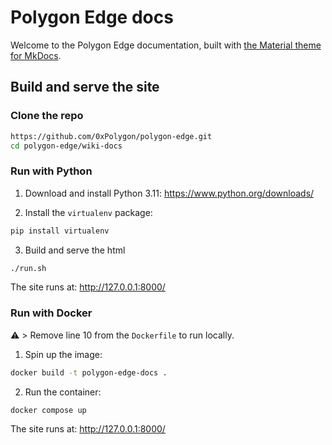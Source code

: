 # Polygon Edge docs

Welcome to the Polygon Edge documentation, built with [the Material theme for MkDocs](https://squidfunk.github.io/mkdocs-material/).

## Build and serve the site

### Clone the repo

```sh
https://github.com/0xPolygon/polygon-edge.git
cd polygon-edge/wiki-docs
```

### Run with Python

1. Download and install Python 3.11: https://www.python.org/downloads/

2. Install the `virtualenv` package:

```sh
pip install virtualenv
```

3. Build and serve the html

```sh
./run.sh
```

The site runs at: http://127.0.0.1:8000/

### Run with Docker

:warning: > Remove line 10 from the `Dockerfile` to run locally.

1. Spin up the image:

```sh
docker build -t polygon-edge-docs .
```

2. Run the container:

```
docker compose up
```

The site runs at: http://127.0.0.1:8000/